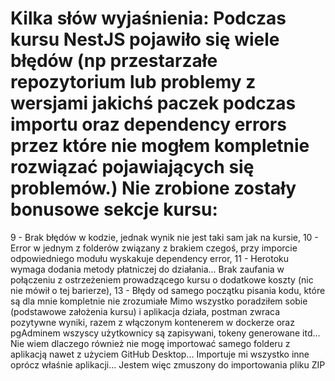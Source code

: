 # Kilka słów wyjaśnienia: Podczas kursu NestJS pojawiło się wiele błędów (np przestarzałe repozytorium lub problemy z wersjami jakichś paczek podczas importu oraz dependency errors przez które nie mogłem kompletnie rozwiązać pojawiających się problemów.) Nie zrobione zostały bonusowe sekcje kursu: 
9 - Brak błędów w kodzie, jednak wynik nie jest taki sam jak na kursie,
10 - Error w jednym z folderów związany z brakiem czegoś, przy imporcie odpowiedniego modułu wyskakuje dependency error,
11 - Herotoku wymaga dodania metody płatniczej do działania... Brak zaufania w połączeniu z ostrzeżeniem prowadzącego kursu o dodatkowe koszty (nic nie mówił o tej barierze),
13 - Błędy od samego początku pisania kodu, które są dla mnie kompletnie nie zrozumiałe
Mimo wszystko poradziłem sobie (podstawowe założenia kursu) i aplikacja działa, postman zwraca pozytywne wyniki, razem z włączonym kontenerem w dockerze oraz pgAdminem wszyscy użytkownicy są zapisywani, tokeny generowane itd...
Nie wiem dlaczego również nie mogę importować samego folderu z aplikacją nawet z użyciem GitHub Desktop... Importuje mi wszystko inne oprócz właśnie aplikacji... Jestem więc zmuszony do importowania pliku ZIP
